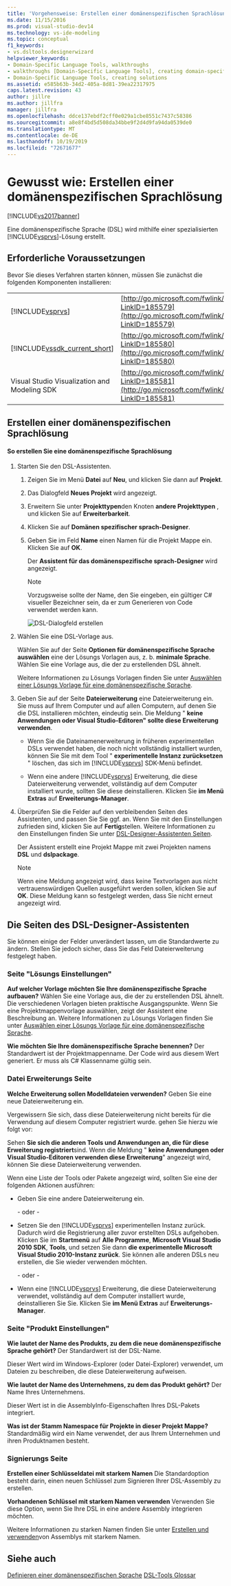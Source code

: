 ```yaml
---
title: 'Vorgehensweise: Erstellen einer domänenspezifischen Sprachlösung | Microsoft-Dokumentation'
ms.date: 11/15/2016
ms.prod: visual-studio-dev14
ms.technology: vs-ide-modeling
ms.topic: conceptual
f1_keywords:
- vs.dsltools.designerwizard
helpviewer_keywords:
- Domain-Specific Language Tools, walkthroughs
- walkthroughs [Domain-Specific Language Tools], creating domain-specific language
- Domain-Specific Language Tools, creating solutions
ms.assetid: e585b63b-34d2-405a-8d81-39ea22317975
caps.latest.revision: 43
author: jillre
ms.author: jillfra
manager: jillfra
ms.openlocfilehash: ddce137ebdf2cff0e029a1cbe8551c7437c58386
ms.sourcegitcommit: a8e8f4bd5d508da34bbe9f2d4d9fa94da0539de0
ms.translationtype: MT
ms.contentlocale: de-DE
ms.lasthandoff: 10/19/2019
ms.locfileid: "72671677"
---
```

# <a name="how-to-create-a-domain-specific-language-solution"></a>Gewusst wie: Erstellen einer domänenspezifischen Sprachlösung
[!INCLUDE[vs2017banner](../includes/vs2017banner.md)]

Eine domänenspezifische Sprache (DSL) wird mithilfe einer spezialisierten [!INCLUDE[vsprvs](../includes/vsprvs-md.md)]-Lösung erstellt.

## <a name="prerequisites"></a>Erforderliche Voraussetzungen
 Bevor Sie dieses Verfahren starten können, müssen Sie zunächst die folgenden Komponenten installieren:

|||
|-|-|
|[!INCLUDE[vsprvs](../includes/vsprvs-md.md)]|[http://go.microsoft.com/fwlink/?LinkID=185579](http://go.microsoft.com/fwlink/?LinkID=185579)|
|[!INCLUDE[vssdk_current_short](../includes/vssdk-current-short-md.md)]|[http://go.microsoft.com/fwlink/?LinkID=185580](http://go.microsoft.com/fwlink/?LinkID=185580)|
|Visual Studio Visualization and Modeling SDK|[http://go.microsoft.com/fwlink/?LinkID=185581](http://go.microsoft.com/fwlink/?LinkID=185581)|

## <a name="creating-a-domain-specific-language-solution"></a>Erstellen einer domänenspezifischen Sprachlösung

#### <a name="to-create-a-domain-specific-language-solution"></a>So erstellen Sie eine domänenspezifische Sprachlösung

1. Starten Sie den DSL-Assistenten.

   1. Zeigen Sie im Menü **Datei** auf **Neu**, und klicken Sie dann auf **Projekt**.

   2. Das Dialogfeld **Neues Projekt** wird angezeigt.

   3. Erweitern Sie unter **Projekttypen**den Knoten **andere Projekttypen** , und klicken Sie auf **Erweiterbarkeit**.

   4. Klicken Sie auf **Domänen spezifischer sprach-Designer**.

   5. Geben Sie im Feld **Name** einen Namen für die Projekt Mappe ein. Klicken Sie auf **OK**.

       Der **Assistent für das domänenspezifische sprach-Designer** wird angezeigt.

      > [!NOTE]
      > Vorzugsweise sollte der Name, den Sie eingeben, ein gültiger C# visueller Bezeichner sein, da er zum Generieren von Code verwendet werden kann.

      ![DSL-Dialogfeld erstellen](../modeling/media/create-dsldialog.png "Create_DSLDialog")

2. Wählen Sie eine DSL-Vorlage aus.

    Wählen Sie auf der Seite **Optionen für domänenspezifische Sprache auswählen** eine der Lösungs Vorlagen aus, z. b. **minimale Sprache**. Wählen Sie eine Vorlage aus, die der zu erstellenden DSL ähnelt.

    Weitere Informationen zu Lösungs Vorlagen finden Sie unter [Auswählen einer Lösungs Vorlage für eine domänenspezifische Sprache](../modeling/choosing-a-domain-specific-language-solution-template.md).

3. Geben Sie auf der Seite **Dateierweiterung** eine Dateierweiterung ein. Sie muss auf Ihrem Computer und auf allen Computern, auf denen Sie die DSL installieren möchten, eindeutig sein. Die Meldung " **keine Anwendungen oder Visual Studio-Editoren" sollte diese Erweiterung verwenden**.

   - Wenn Sie die Dateinamenerweiterung in früheren experimentellen DSLs verwendet haben, die noch nicht vollständig installiert wurden, können Sie Sie mit dem Tool " **experimentelle Instanz zurücksetzen** " löschen, das sich im [!INCLUDE[vsprvs](../includes/vsprvs-md.md)] SDK-Menü befindet.

   - Wenn eine andere [!INCLUDE[vsprvs](../includes/vsprvs-md.md)] Erweiterung, die diese Dateierweiterung verwendet, vollständig auf dem Computer installiert wurde, sollten Sie diese deinstallieren. Klicken Sie **im Menü Extras** auf **Erweiterungs-Manager**.

4. Überprüfen Sie die Felder auf den verbleibenden Seiten des Assistenten, und passen Sie Sie ggf. an. Wenn Sie mit den Einstellungen zufrieden sind, klicken Sie auf **Fertig**stellen. Weitere Informationen zu den Einstellungen finden Sie unter [DSL-Designer-Assistenten Seiten](#settings).

    Der Assistent erstellt eine Projekt Mappe mit zwei Projekten namens **DSL** und **dslpackage**.

   > [!NOTE]
   > Wenn eine Meldung angezeigt wird, dass keine Textvorlagen aus nicht vertrauenswürdigen Quellen ausgeführt werden sollen, klicken Sie auf **OK**. Diese Meldung kann so festgelegt werden, dass Sie nicht erneut angezeigt wird.

## <a name="settings"></a>Die Seiten des DSL-Designer-Assistenten
 Sie können einige der Felder unverändert lassen, um die Standardwerte zu ändern. Stellen Sie jedoch sicher, dass Sie das Feld Dateierweiterung festgelegt haben.

### <a name="solution-settings-page"></a>Seite "Lösungs Einstellungen"
 **Auf welcher Vorlage möchten Sie Ihre domänenspezifische Sprache aufbauen?**
Wählen Sie eine Vorlage aus, die der zu erstellenden DSL ähnelt. Die verschiedenen Vorlagen bieten praktische Ausgangspunkte. Wenn Sie eine Projektmappenvorlage auswählen, zeigt der Assistent eine Beschreibung an. Weitere Informationen zu Lösungs Vorlagen finden Sie unter [Auswählen einer Lösungs Vorlage für eine domänenspezifische Sprache](../modeling/choosing-a-domain-specific-language-solution-template.md).

 **Wie möchten Sie Ihre domänenspezifische Sprache benennen?**
Der Standardwert ist der Projektmappenname. Der Code wird aus diesem Wert generiert. Er muss als C# Klassenname gültig sein.

### <a name="file-extension-page"></a>Datei Erweiterungs Seite
 **Welche Erweiterung sollen Modelldateien verwenden?**
Geben Sie eine neue Dateierweiterung ein.

 Vergewissern Sie sich, dass diese Dateierweiterung nicht bereits für die Verwendung auf diesem Computer registriert wurde. gehen Sie hierzu wie folgt vor:

 Sehen **Sie sich die anderen Tools und Anwendungen an, die für diese Erweiterung registriert**sind. Wenn die Meldung " **keine Anwendungen oder Visual Studio-Editoren verwenden diese Erweiterung**" angezeigt wird, können Sie diese Dateierweiterung verwenden.

 Wenn eine Liste der Tools oder Pakete angezeigt wird, sollten Sie eine der folgenden Aktionen ausführen:

- Geben Sie eine andere Dateierweiterung ein.

     \- oder -

- Setzen Sie den [!INCLUDE[vsprvs](../includes/vsprvs-md.md)] experimentellen Instanz zurück. Dadurch wird die Registrierung aller zuvor erstellten DSLs aufgehoben. Klicken Sie im **Startmenü** auf **Alle Programme**, **Microsoft Visual Studio 2010 SDK**, **Tools**, und setzen Sie dann **die experimentelle Microsoft Visual Studio 2010-Instanz zurück**. Sie können alle anderen DSLs neu erstellen, die Sie wieder verwenden möchten.

     \- oder -

- Wenn eine [!INCLUDE[vsprvs](../includes/vsprvs-md.md)] Erweiterung, die diese Dateierweiterung verwendet, vollständig auf dem Computer installiert wurde, deinstallieren Sie Sie. Klicken Sie **im Menü Extras** auf **Erweiterungs-Manager**.

### <a name="product-settings-page"></a>Seite "Produkt Einstellungen"
 **Wie lautet der Name des Produkts, zu dem die neue domänenspezifische Sprache gehört?**
Der Standardwert ist der DSL-Name.

 Dieser Wert wird im Windows-Explorer (oder Datei-Explorer) verwendet, um Dateien zu beschreiben, die diese Dateierweiterung aufweisen.

 **Wie lautet der Name des Unternehmens, zu dem das Produkt gehört?**
Der Name Ihres Unternehmens.

 Dieser Wert ist in die AssemblyInfo-Eigenschaften Ihres DSL-Pakets integriert.

 **Was ist der Stamm Namespace für Projekte in dieser Projekt Mappe?**
Standardmäßig wird ein Name verwendet, der aus Ihrem Unternehmen und ihren Produktnamen besteht.

### <a name="signing-page"></a>Signierungs Seite
 **Erstellen einer Schlüsseldatei mit starkem Namen** Die Standardoption besteht darin, einen neuen Schlüssel zum Signieren Ihrer DSL-Assembly zu erstellen.

 **Vorhandenen Schlüssel mit starkem Namen verwenden** Verwenden Sie diese Option, wenn Sie Ihre DSL in eine andere Assembly integrieren möchten.

 Weitere Informationen zu starken Namen finden Sie unter [Erstellen und verwenden](http://go.microsoft.com/fwlink/?LinkId=186073)von Assemblys mit starkem Namen.

## <a name="see-also"></a>Siehe auch
 [Definieren einer domänenspezifischen Sprache](../modeling/how-to-define-a-domain-specific-language.md) [DSL-Tools Glossar](https://msdn.microsoft.com/ca5e84cb-a315-465c-be24-76aa3df276aa)
